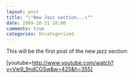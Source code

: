 ```yaml
---
layout: post
title: "\"New Jazz section...\""
date: 2009-10-31 18:00
comments: true
categories: Uncategorized
---
```

This will be the first post of the new jazz section:

[youtube=http://www.youtube.com/watch?v=Vw9_9ndCGSw&w=425&h=355]
